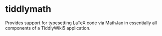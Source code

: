 tiddlymath
==========

Provides support for typesetting LaTeX code via MathJax in essentially all components of a TiddlyWiki5 application.
